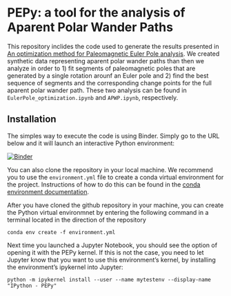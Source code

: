 # PEPy: a tool for the analysis of Aparent Polar Wander Paths

This repository inclides the code used to generate the results presented in [An optimization method for Paleomagnetic Euler Pole analysis](https://eartharxiv.org/repository/view/2858/). We created synthetic data representing aparent polar wander paths than then we analyze in order to 1) fit segments of paleomagnetic poles that are generated by a single rotation arounf an Euler pole and 2) find the best sequence of segments and the corresponding change points for the full aparent polar wander path. These two analysis can be found in `EulerPole_optimization.ipynb` and `APWP.ipynb`, respectively.


## Installation 

The simples way to execute the code is using Binder. Simply go to the URL below and it will launch an interactive Python environment:

[![Binder](https://mybinder.org/badge_logo.svg)](https://mybinder.org/v2/gh/LenGallo/PEPy/HEAD)

You can also clone the repository in your local machine. We recommend you to use the `environment.yml` file to create a conda virtual environment for the project. Instructions of how to do this can be found in the [conda environment documentation](https://docs.conda.io/projects/conda/en/latest/user-guide/tasks/manage-environments.html). 

After you have cloned the github repository in your machine, you can create the Python virtual environmnet by entering the following command in a terminal located in the direction of the repository
```
conda env create -f environment.yml
```
Next time you launched a Jupyter Notebook, you should see the option of opening it with the PEPy kernel. If this is not the case, you need to let Jupyter know that you want to use this environment’s kernel, by installing the environment’s ipykernel into Jupyter:
```
python -m ipykernel install --user --name mytestenv --display-name "IPython - PEPy"

```
